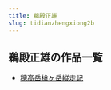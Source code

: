 ```yaml
---
title: 鵜殿正雄
slug: tidianzhengxiong2b
---
```


## 鵜殿正雄の作品一覧

- [穂高岳槍ヶ岳縦走記](suigaoyueqiangkeyuezongzoujib3)
